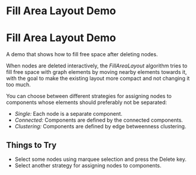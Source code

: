 <!--
 //////////////////////////////////////////////////////////////////////////////
 // @license
 // This file is part of yFiles for HTML 2.6.0.4.
 // Use is subject to license terms.
 //
 // Copyright (c) 2000-2024 by yWorks GmbH, Vor dem Kreuzberg 28,
 // 72070 Tuebingen, Germany. All rights reserved.
 //
 //////////////////////////////////////////////////////////////////////////////
-->
# Fill Area Layout Demo

# Fill Area Layout Demo

A demo that shows how to fill free space after deleting nodes.

When nodes are deleted interactively, the _FillAreaLayout_ algorithm tries to fill free space with graph elements by moving nearby elements towards it, with the goal to make the existing layout more compact and not changing it too much.

You can choose between different strategies for assigning nodes to components whose elements should preferably not be separated:

- _Single:_ Each node is a separate component.
- _Connected:_ Components are defined by the connected components.
- _Clustering:_ Components are defined by edge betweenness clustering.

## Things to Try

- Select some nodes using marquee selection and press the Delete key.
- Select another strategy for assigning nodes to components.
